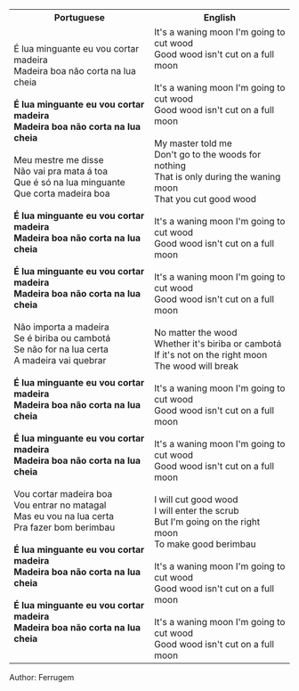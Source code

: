 <table class="capoeira-table">
    <tr class="header-row">
        <th>Portuguese</th>
        <th>English</th>
    </tr>
    <tr>
        <td>É lua minguante eu vou cortar madeira<br>Madeira boa não corta na lua cheia<br><br><strong>É lua minguante eu vou cortar madeira<br>Madeira boa não corta na lua cheia</strong><br><br>Meu mestre me disse<br>Não vai pra mata á toa<br>Que é só na lua minguante<br>Que corta madeira boa<br><br><strong>É lua minguante eu vou cortar madeira<br>Madeira boa não corta na lua cheia<br><br>É lua minguante eu vou cortar madeira<br>Madeira boa não corta na lua cheia</strong><br><br>Não importa a madeira<br>Se é biriba ou cambotá<br>Se não for na lua certa<br>A madeira vai quebrar<br><br><strong>É lua minguante eu vou cortar madeira<br>Madeira boa não corta na lua cheia<br><br>É lua minguante eu vou cortar madeira<br>Madeira boa não corta na lua cheia</strong><br><br>Vou cortar madeira boa<br>Vou entrar no matagal<br>Mas eu vou na lua certa<br>Pra fazer bom berimbau<br><br><strong>É lua minguante eu vou cortar madeira<br>Madeira boa não corta na lua cheia<br><br>É lua minguante eu vou cortar madeira<br>Madeira boa não corta na lua cheia</strong></td>
        <td>It's a waning moon I'm going to cut wood<br>Good wood isn't cut on a full moon<br><br>It's a waning moon I'm going to cut wood<br>Good wood isn't cut on a full moon<br><br>My master told me<br>Don't go to the woods for nothing<br>That is only during the waning moon<br>That you cut good wood<br><br>It's a waning moon I'm going to cut wood<br>Good wood isn't cut on a full moon<br><br>It's a waning moon I'm going to cut wood<br>Good wood isn't cut on a full moon<br><br>No matter the wood<br>Whether it's biriba or cambotá<br>If it's not on the right moon<br>The wood will break<br><br>It's a waning moon I'm going to cut wood<br>Good wood isn't cut on a full moon<br><br>It's a waning moon I'm going to cut wood<br>Good wood isn't cut on a full moon<br><br>I will cut good wood<br>I will enter the scrub<br>But I'm going on the right moon<br>To make good berimbau<br><br>It's a waning moon I'm going to cut wood<br>Good wood isn't cut on a full moon<br><br>It's a waning moon I'm going to cut wood<br>Good wood isn't cut on a full moon</td>
    </tr>
</table>

<figcaption>
Author: Ferrugem
</figcaption>